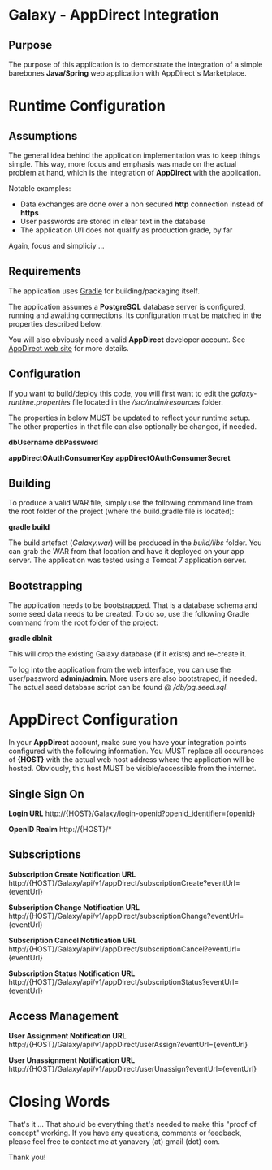 Galaxy - AppDirect Integration
==============================

Purpose
-------

The purpose of this application is to demonstrate the integration of a simple barebones **Java/Spring**
web application with AppDirect's Marketplace.

Runtime Configuration
=====================

Assumptions
-----------

The general idea behind the application implementation was to keep things simple. This way, more
focus and emphasis was made on the actual problem at hand, which is the integration of **AppDirect**
with the application.

Notable examples:
* Data exchanges are done over a non secured **http** connection instead of **https**
* User passwords are stored in clear text in the database
* The application U/I does not qualify as production grade, by far

Again, focus and simpliciy ...

Requirements
------------

The application uses [Gradle](http://www.gradle.org/) for building/packaging itself. 

The application assumes a **PostgreSQL** database server is configured, running and awaiting
connections. Its configuration must be matched in the properties described below.

You will also obviously need a valid **AppDirect** developer account. See
[AppDirect web site](http://info.appdirect.com/developers) for more details.

Configuration
-------------

If you want to build/deploy this code, you will first want to edit the *galaxy-runtime.properties*
file located in the */src/main/resources* folder.

The properties in below MUST be updated to reflect your runtime setup. The other properties in that
file can also optionally be changed, if needed.

**dbUsername**
**dbPassword**

**appDirectOAuthConsumerKey**
**appDirectOAuthConsumerSecret**

Building
--------

To produce a valid WAR file, simply use the following command line from the root folder of the
project (where the build.gradle file is located):

**gradle build**

The build artefact (*Galaxy.war*) will be produced in the *build/libs* folder. You can grab the WAR from that
location and have it deployed on your app server. The application was tested using a Tomcat 7 application server.

Bootstrapping
-------------

The application needs to be bootstrapped. That is a database schema and some seed data needs to be created. To
do so, use the following Gradle command from the root folder of the project:

**gradle dbInit**

This will drop the existing Galaxy database (if it exists) and re-create it.

To log into the application from the web interface, you can use the user/password **admin/admin**. More users
are also bootstraped, if needed. The actual seed database script can be found @ */db/pg.seed.sql*.

AppDirect Configuration
=======================

In your **AppDirect** account, make sure you have your integration points configured with the following
information. You MUST replace all occurences of **{HOST}** with the actual web host address where the
application will be hosted. Obviously, this host MUST be visible/accessible from the internet.

Single Sign On
--------------

**Login URL**
http://{HOST}/Galaxy/login-openid?openid_identifier={openid}

**OpenID Realm**
http://{HOST}/*

Subscriptions
-------------

**Subscription Create Notification URL**
http://{HOST}/Galaxy/api/v1/appDirect/subscriptionCreate?eventUrl={eventUrl}

**Subscription Change Notification URL**
http://{HOST}/Galaxy/api/v1/appDirect/subscriptionChange?eventUrl={eventUrl}

**Subscription Cancel Notification URL**
http://{HOST}/Galaxy/api/v1/appDirect/subscriptionCancel?eventUrl={eventUrl}

**Subscription Status Notification URL**
http://{HOST}/Galaxy/api/v1/appDirect/subscriptionStatus?eventUrl={eventUrl}

Access Management
-----------------

**User Assignment Notification URL**
http://{HOST}/Galaxy/api/v1/appDirect/userAssign?eventUrl={eventUrl}

**User Unassignment Notification URL**
http://{HOST}/Galaxy/api/v1/appDirect/userUnassign?eventUrl={eventUrl}

Closing Words
=============

That's it ... That should be everything that's needed to make this "proof of concept" working. If you have
any questions, comments or feedback, please feel free to contact me at yanavery (at) gmail (dot) com.

Thank you!

